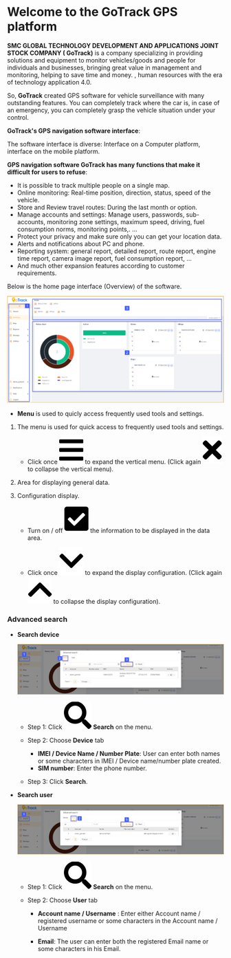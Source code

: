 # Welcome to the GoTrack GPS platform  

**SMC GLOBAL TECHNOLOGY DEVELOPMENT AND APPLICATIONS JOINT STOCK COMPANY ( GoTrack)** is a company specializing in providing solutions and equipment to monitor vehicles/goods and people for individuals and businesses, bringing great value in management and monitoring, helping to save time and money. , human resources with the era of technology application 4.0.

So, **GoTrack** created GPS software for vehicle surveillance with many outstanding features. You can completely track where the car is, in case of an emergency, you can completely grasp the vehicle situation under your control. 

**GoTrack's GPS navigation software interface**:

The software interface is diverse: Interface on a Computer platform, interface on the mobile platform.

**GPS navigation software GoTrack has many functions that make it difficult for users to refuse**: 
* It is possible to track multiple people on a single map.
* Online monitoring: Real-time position, direction, status, speed of the vehicle.
* Store and Review travel routes: During the last month or option.
* Manage accounts and settings: Manage users, passwords, sub-accounts, monitoring zone settings, maximum speed, driving, fuel consumption norms, monitoring points,. ...
* Protect your privacy and make sure only you can get your location data.
* Alerts and notifications about PC and phone.
* Reporting system: general report, detailed report, route report, engine time report, camera image report, fuel consumption report, ...
* And much other expansion features according to customer requirements.

Below is the home page interface (Overview) of the software.

<div id="menu">
</div>

<span style="display:block;text-align:left">![active device ](/docs/assets/images/web-english/overview.png) 

* **Menu** is used to quicly access frequently used tools and settings. 

1. The menu is used for quick access to frequently used tools and settings.

    * Click once <span class="icon-left svg-filter-tick">![Ok](/docs/assets/images/web-interface/icon/SVG/bars.svg) to expand the vertical menu. (Click again <span class="icon-left svg-filter-tick">![Ok](/docs/assets/images/web-interface/icon/SVG/times.svg) to collapse the vertical menu).


2. Area for displaying general data.

3. Configuration display.

    * Turn on / off <span class="icon-left svg-filter-tick">![Ok](/docs/assets/images/web-interface/icon/SVG/check-square1.svg) the information to be displayed in the data area.

    * Click once <span class="icon-left svg-filter-search">![Ok](/docs/assets/images/web-interface/icon/SVG/chevron-down.svg) to expand the display configuration. (Click again <span class="icon-left svg-filter-search">![Ok](/docs/assets/images/web-interface/icon/SVG/chevron-up.svg) to collapse the display configuration).


### Advanced search


<div id="searchdevice">
</div>

* **Search device**

    <span style="display:block;text-align:left">![active device ](/docs/assets/images/web-english/map/search-device.png) 

    * Step 1: Click <span class="icon-left svg-filter-tick">![Ok](/docs/assets/images/web-interface/icon/SVG/search.svg) **Search** on the menu.
    
    * Step 2: Choose **Device** tab

        * **IMEI / Device Name / Number Plate**: User can enter both names or some characters in IMEI / Device name/number plate created.
        * **SIM number**: Enter the phone number.
    * Step 3: Click **Search**.



<div id="searchuser">
</div>

* **Search user**

    <span style="display:block;text-align:left">![active device ](/docs/assets/images/web-english/map/search-user.png) 

 
    * Step 1: Click <span class="icon-left svg-filter-tick">![Ok](/docs/assets/images/web-interface/icon/SVG/search.svg) **Search** on the menu.
    
    * Step 2: Choose **User** tab

        * **Account name / Username** : Enter either Account name / registered username or some characters in the Account name / Username
    
        * **Email**: The user can enter both the registered Email name or some characters in his Email.
